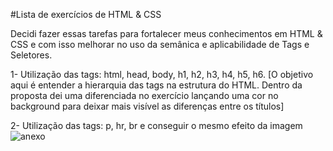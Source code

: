 #Lista de exercícios de HTML & CSS

Decidi fazer essas tarefas para fortalecer meus conhecimentos em HTML & CSS e com isso melhorar no uso da semânica e aplicabilidade de Tags e Seletores.

1- Utilização das tags:
html, head, body, h1, h2, h3, h4, h5, h6. [O objetivo aqui é entender a hierarquia das tags na estrutura do HTML. Dentro da proposta dei uma diferenciada no exercício lançando uma cor no background para deixar mais visível as diferenças entre os títulos]

2- Utilização das tags:
p, hr, br e conseguir o mesmo efeito da imagem ![anexo](../exercicios-HTML%26CSS/exerc2.png) 